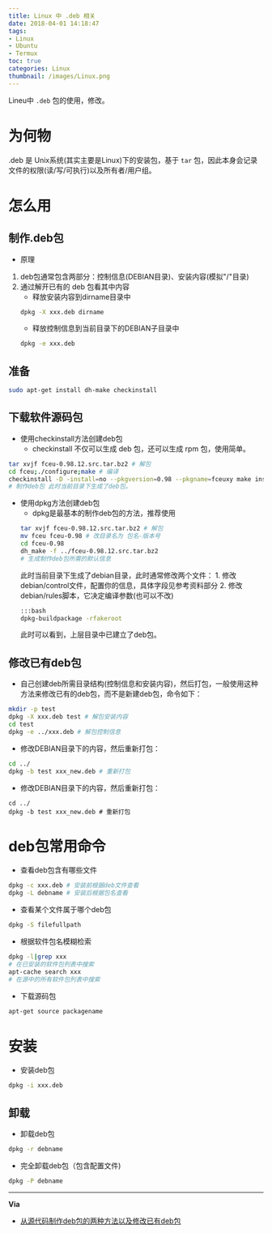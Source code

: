 ```yaml
---
title: Linux 中 .deb 相关
date: 2018-04-01 14:18:47
tags:
- Linux
- Ubuntu
- Termux
toc: true
categories: Linux
thumbnail: /images/Linux.png
---
```

Lineu中 `.deb` 包的使用，修改。
<!--more-->
# 为何物
.deb 是 Unix系统(其实主要是Linux)下的安装包，基于 `tar` 包，因此本身会记录文件的权限(读/写/可执行)以及所有者/用户组。

# 怎么用
## 制作.deb包
- 原理
1) deb包通常包含两部分：控制信息(DEBIAN目录)、安装内容(模拟"/"目录)
2) 通过解开已有的 deb 包看其中内容
    - 释放安装内容到dirname目录中
    ```sh
    dpkg -X xxx.deb dirname
    ```
    - 释放控制信息到当前目录下的DEBIAN子目录中
    ```sh
    dpkg -e xxx.deb
    ```
## 准备
```sh
sudo apt-get install dh-make checkinstall
```

## 下载软件源码包
- 使用checkinstall方法创建deb包
    - checkinstall 不仅可以生成 deb 包，还可以生成 rpm 包，使用简单。
```sh
tar xvjf fceu-0.98.12.src.tar.bz2 # 解包
cd fceu;./configure;make # 编译
checkinstall -D -install=no --pkgversion=0.98 --pkgname=fceuxy make install
# 制作deb包 此时当前目录下生成了deb包。
```
- 使用dpkg方法创建deb包
  - dpkg是最基本的制作deb包的方法，推荐使用
  ```sh
  tar xvjf fceu-0.98.12.src.tar.bz2 # 解包
  mv fceu fceu-0.98 # 改目录名为 包名-版本号
  cd fceu-0.98
  dh_make -f ../fceu-0.98.12.src.tar.bz2
  # 生成制作deb包所需的默认信息
  ```
  此时当前目录下生成了debian目录，此时通常修改两个文件： 1. 修改debian/control文件，配置你的信息，具体字段见参考资料部分 2. 修改debian/rules脚本，它决定编译参数(也可以不改)
  ```sh
  :::bash
  dpkg-buildpackage -rfakeroot
  ```
  此时可以看到，上层目录中已建立了deb包。



## 修改已有deb包
- 自己创建deb所需目录结构(控制信息和安装内容)，然后打包，一般使用这种方法来修改已有的deb包，而不是新建deb包，命令如下：
```sh
mkdir -p test
dpkg -X xxx.deb test # 解包安装内容
cd test
dpkg -e ../xxx.deb # 解包控制信息
```
- 修改DEBIAN目录下的内容，然后重新打包：
```sh
cd ../
dpkg -b test xxx_new.deb # 重新打包
```
- 修改DEBIAN目录下的内容，然后重新打包：
```linux
cd ../
dpkg -b test xxx_new.deb # 重新打包
```
# deb包常用命令
- 查看deb包含有哪些文件
```sh
dpkg -c xxx.deb # 安装前根据deb文件查看
dpkg -L debname # 安装后根据包名查看
```

- 查看某个文件属于哪个deb包
```sh
dpkg -S filefullpath
```
- 根据软件包名模糊检索
```sh
dpkg -l|grep xxx
# 在已安装的软件包列表中搜索
apt-cache search xxx
# 在源中的所有软件包列表中搜索
```

- 下载源码包
```sh
apt-get source packagename
```

# 安装
- 安装deb包
```sh
dpkg -i xxx.deb
```
## 卸载
- 卸载deb包
```sh
dpkg -r debname
```

- 完全卸载deb包（包含配置文件)
```sh
dpkg -P debname
```

---
**Via**
- [从源代码制作deb包的两种方法以及修改已有deb包](http://yysfire.github.io/linux/building-deb-package-from-source-and-modify-deb-package.html)
